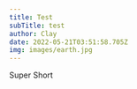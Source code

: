 ```yaml
---
title: Test
subTitle: test
author: Clay
date: 2022-05-21T03:51:58.705Z
img: images/earth.jpg
---
```

Super Short